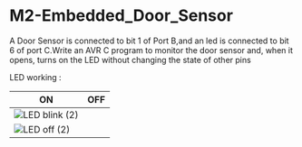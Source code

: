 # M2-Embedded_Door_Sensor
A Door Sensor is connected to bit 1 of Port B,and an led is connected to bit 6 of port C.Write an AVR C program to monitor the door sensor and, when it opens, turns on the LED without changing the state of other pins


LED working : 

| ON               |                                    OFF                                         |
|-------------------------------|-------------------------------------------------------------|
|![LED blink (2)](https://user-images.githubusercontent.com/94162941/144354913-a146c167-d4dc-470d-86cd-5cd02b28a6a4.png) | 
![LED off (2)](https://user-images.githubusercontent.com/94162941/144355021-20ca3f72-cab6-4125-9e4b-e7584a9acdb4.png)|
